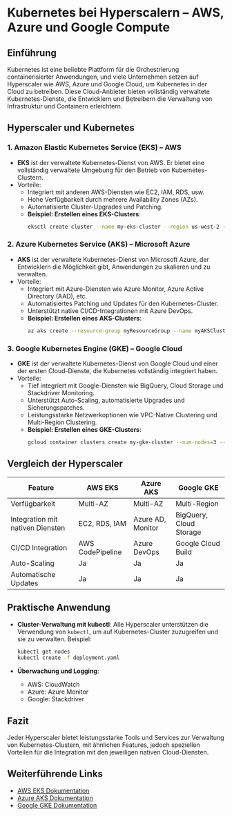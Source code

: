 
# Kubernetes bei Hyperscalern – AWS, Azure und Google Compute

## Einführung

Kubernetes ist eine beliebte Plattform für die Orchestrierung containerisierter Anwendungen, und viele Unternehmen setzen auf Hyperscaler wie AWS, Azure und Google Cloud, um Kubernetes in der Cloud zu betreiben. Diese Cloud-Anbieter bieten vollständig verwaltete Kubernetes-Dienste, die Entwicklern und Betreibern die Verwaltung von Infrastruktur und Containern erleichtern.

## Hyperscaler und Kubernetes

### 1. **Amazon Elastic Kubernetes Service (EKS) – AWS**
   - **EKS** ist der verwaltete Kubernetes-Dienst von AWS. Er bietet eine vollständig verwaltete Umgebung für den Betrieb von Kubernetes-Clustern.
   - Vorteile:
     - Integriert mit anderen AWS-Diensten wie EC2, IAM, RDS, usw.
     - Hohe Verfügbarkeit durch mehrere Availability Zones (AZs).
     - Automatisierte Cluster-Upgrades und Patching.
     - **Beispiel: Erstellen eines EKS-Clusters**:
       ```bash
       eksctl create cluster --name my-eks-cluster --region us-west-2 --nodes 3
       ```

### 2. **Azure Kubernetes Service (AKS) – Microsoft Azure**
   - **AKS** ist der verwaltete Kubernetes-Dienst von Microsoft Azure, der Entwicklern die Möglichkeit gibt, Anwendungen zu skalieren und zu verwalten.
   - Vorteile:
     - Integriert mit Azure-Diensten wie Azure Monitor, Azure Active Directory (AAD), etc.
     - Automatisiertes Patching und Updates für den Kubernetes-Cluster.
     - Unterstützt native CI/CD-Integrationen mit Azure DevOps.
     - **Beispiel: Erstellen eines AKS-Clusters**:
       ```bash
       az aks create --resource-group myResourceGroup --name myAKSCluster --node-count 3 --enable-addons monitoring --generate-ssh-keys
       ```

### 3. **Google Kubernetes Engine (GKE) – Google Cloud**
   - **GKE** ist der verwaltete Kubernetes-Dienst von Google Cloud und einer der ersten Cloud-Dienste, die Kubernetes vollständig integriert haben.
   - Vorteile:
     - Tief integriert mit Google-Diensten wie BigQuery, Cloud Storage und Stackdriver Monitoring.
     - Unterstützt Auto-Scaling, automatisierte Upgrades und Sicherungspatches.
     - Leistungsstarke Netzwerkoptionen wie VPC-Native Clustering und Multi-Region Clustering.
     - **Beispiel: Erstellen eines GKE-Clusters**:
       ```bash
       gcloud container clusters create my-gke-cluster --num-nodes=3 --region=us-central1
       ```

## Vergleich der Hyperscaler

| Feature                        | AWS EKS                     | Azure AKS                   | Google GKE                   |
|---------------------------------|-----------------------------|-----------------------------|------------------------------|
| Verfügbarkeit                   | Multi-AZ                    | Multi-AZ                    | Multi-Region                  |
| Integration mit nativen Diensten | EC2, RDS, IAM               | Azure AD, Monitor           | BigQuery, Cloud Storage       |
| CI/CD Integration               | AWS CodePipeline            | Azure DevOps                | Google Cloud Build            |
| Auto-Scaling                    | Ja                          | Ja                          | Ja                            |
| Automatische Updates            | Ja                          | Ja                          | Ja                            |

## Praktische Anwendung

- **Cluster-Verwaltung mit kubectl**:
  Alle Hyperscaler unterstützen die Verwendung von `kubectl`, um auf Kubernetes-Cluster zuzugreifen und sie zu verwalten. Beispiel:
  ```bash
  kubectl get nodes
  kubectl create -f deployment.yaml
  ```

- **Überwachung und Logging**:
  - AWS: CloudWatch
  - Azure: Azure Monitor
  - Google: Stackdriver

## Fazit

Jeder Hyperscaler bietet leistungsstarke Tools und Services zur Verwaltung von Kubernetes-Clustern, mit ähnlichen Features, jedoch speziellen Vorteilen für die Integration mit den jeweiligen nativen Cloud-Diensten.

## Weiterführende Links

- [AWS EKS Dokumentation](https://docs.aws.amazon.com/eks/)
- [Azure AKS Dokumentation](https://docs.microsoft.com/de-de/azure/aks/)
- [Google GKE Dokumentation](https://cloud.google.com/kubernetes-engine/docs)
